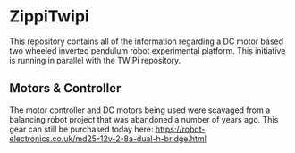 # ZippiTwipi
This repository contains all of the information regarding a DC motor based two wheeled inverted pendulum robot experimental platform. This initiative is running in parallel with the TWIPi repository.

## Motors & Controller
The motor controller and DC motors being used were scavaged from a balancing robot project that was abandoned a number of years ago. This gear can still be purchased today here: https://robot-electronics.co.uk/md25-12v-2-8a-dual-h-bridge.html

